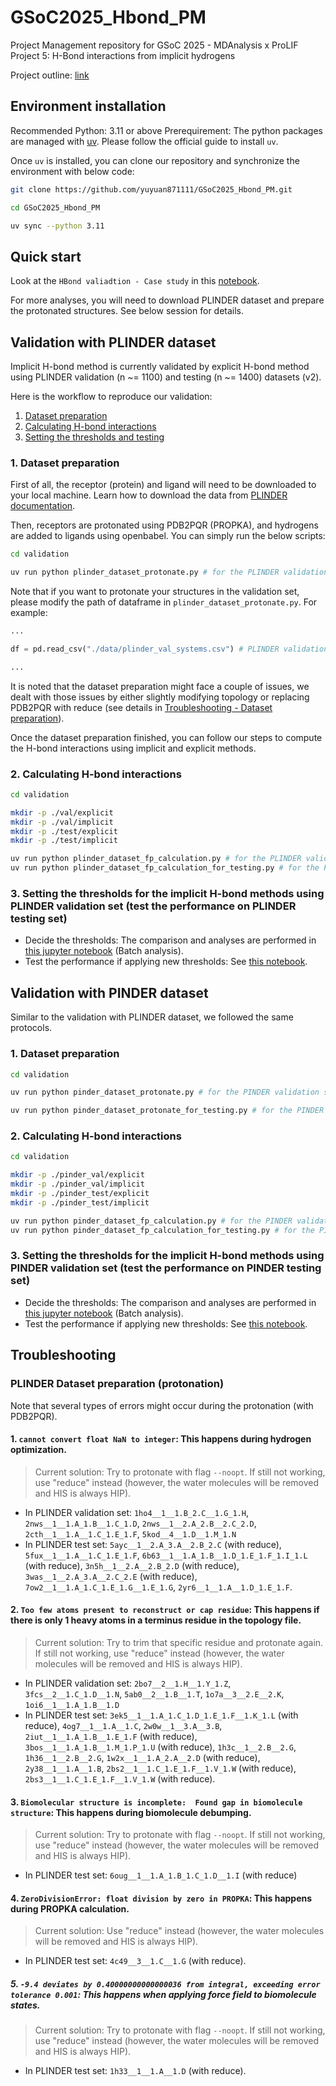 # GSoC2025_Hbond_PM

Project Management repository for GSoC 2025 - MDAnalysis x ProLIF Project 5:  H-Bond interactions from implicit hydrogens

Project outline: [link](https://summerofcode.withgoogle.com/programs/2025/projects/5Otkx8vp)

## Environment installation 
Recommended Python:  3.11 or above
Prerequirement: The python packages are managed with [uv](https://docs.astral.sh/uv/). Please follow the official guide to install `uv`.

Once `uv` is installed, you can clone our repository and synchronize the environment with below code:
```bash
git clone https://github.com/yuyuan871111/GSoC2025_Hbond_PM.git

cd GSoC2025_Hbond_PM

uv sync --python 3.11
```

## Quick start
Look at the `HBond valiadtion - Case study` in this [notebook](./validation/plinder_dataset_validation.ipynb).

For more analyses, you will need to download PLINDER dataset and prepare the protonated structures. See below session for details.

## Validation with PLINDER dataset
Implicit H-bond method is currently validated by explicit H-bond method using PLINDER validation (n ~= 1100) and testing (n ~= 1400) datasets (v2).

Here is the workflow to reproduce our validation:
1. [Dataset preparation](#1-dataset-preparation)
2. [Calculating H-bond interactions](#2-calculating-h-bond-interactions)
3. [Setting the thresholds and testing](#3-setting-the-thresholds-for-the-implicit-h-bond-methods-using-plinder-validation-set-test-the-performance-on-plinder-testing-set)

### 1. Dataset preparation
First of all, the receptor (protein) and ligand will need to be downloaded to your local machine. Learn how to download the data from [PLINDER documentation](https://www.plinder.sh/).

Then, receptors are protonated using PDB2PQR (PROPKA), and hydrogens are added to ligands using openbabel. You can simply run the below scripts:
```bash
cd validation

uv run python plinder_dataset_protonate.py # for the PLINDER validation/test set
```
Note that if you want to protonate your structures in the validation set, please modify the path of dataframe in `plinder_dataset_protonate.py`. For example:
```python
...

df = pd.read_csv("./data/plinder_val_systems.csv") # PLINDER validation set

...
```
It is noted that the dataset preparation might face a couple of issues, we dealt with those issues by either slightly modifying topology or replacing PDB2PQR with reduce (see details in [Troubleshooting - Dataset preparation](#dataset-preparation-protonation)).

Once the dataset preparation finished, you can follow our steps to compute the H-bond interactions using implicit and explicit methods.

### 2. Calculating H-bond interactions
```bash
cd validation

mkdir -p ./val/explicit
mkdir -p ./val/implicit
mkdir -p ./test/explicit
mkdir -p ./test/implicit

uv run python plinder_dataset_fp_calculation.py # for the PLINDER validation set
uv run python plinder_dataset_fp_calculation_for_testing.py # for the PLINDER testing set
```

### 3. Setting the thresholds for the implicit H-bond methods using PLINDER validation set (test the performance on PLINDER testing set)
* Decide the thresholds: The comparison and analyses are performed in [this jupyter notebook](./validation/plinder_dataset_validation.ipynb) (Batch analysis).
* Test the performance if applying new thresholds: See [this notebook](./validation/plinder_dataset_test.ipynb).


## Validation with PINDER dataset
Similar to the validation with PLINDER dataset, we followed the same protocols.
### 1. Dataset preparation
```bash
cd validation

uv run python pinder_dataset_protonate.py # for the PINDER validation set

uv run python pinder_dataset_protonate_for_testing.py # for the PINDER testing set
```


### 2. Calculating H-bond interactions
```bash
cd validation

mkdir -p ./pinder_val/explicit
mkdir -p ./pinder_val/implicit
mkdir -p ./pinder_test/explicit
mkdir -p ./pinder_test/implicit

uv run python pinder_dataset_fp_calculation.py # for the PINDER validation set
uv run python pinder_dataset_fp_calculation_for_testing.py # for the PINDER testing set
```

### 3. Setting the thresholds for the implicit H-bond methods using PINDER validation set (test the performance on PINDER testing set)
* Decide the thresholds: The comparison and analyses are performed in [this jupyter notebook](./validation/pinder_dataset_validation.ipynb) (Batch analysis).
* Test the performance if applying new thresholds: See [this notebook](./validation/pinder_dataset_test.ipynb).



## Troubleshooting
### PLINDER Dataset preparation (protonation)
Note that several types of errors might occur during the protonation (with PDB2PQR).
#### 1. `cannot convert float NaN to integer`: This happens during hydrogen optimization.
> Current solution: Try to protonate with flag `--noopt`. If still not working, use "reduce" instead (however, the water molecules will be removed and HIS is always HIP).
* In PLINDER validation set: `1ho4__1__1.B_2.C__1.G_1.H`, `2nws__1__1.A_1.B__1.C_1.D`, `2nws__1__2.A_2.B__2.C_2.D`, `2cth__1__1.A__1.C_1.E_1.F`, `5kod__4__1.D__1.M_1.N`
* In PLINDER test set: `5ayc__1__2.A_3.A__2.B_2.C` (with reduce), 
`5fux__1__1.A__1.C_1.E_1.F`, `6b63__1__1.A_1.B__1.D_1.E_1.F_1.I_1.L` (with reduce), `3n5h__1__2.A__2.B_2.D` (with reduce), `3was__1__2.A_3.A__2.C_2.E` (with reduce), `7ow2__1__1.A_1.C_1.E_1.G__1.E_1.G`, `2yr6__1__1.A__1.D_1.E_1.F`.


#### 2. `Too few atoms present to reconstruct or cap residue`: This happens if there is only 1 heavy atoms in a terminus residue in the topology file.
> Current solution: Try to trim that specific residue and protonate again. If still not working, use "reduce" instead (however, the water molecules will be removed and HIS is always HIP).
* In PLINDER validation set: `2bo7__2__1.H__1.Y_1.Z`, `3fcs__2__1.C_1.D__1.N`, `5ab0__2__1.B__1.T`, `1o7a__3__2.E__2.K`, `1oi6__1__1.A_1.B__1.D`
* In PLINDER test set: `3ek5__1__1.A_1.C_1.D_1.E_1.F__1.K_1.L` (with reduce), `4og7__1__1.A__1.C`, `2w0w__1__3.A__3.B`, `2iut__1__1.A_1.B__1.E_1.F` (with reduce), `3bos__1__1.A_1.B__1.M_1.P_1.U` (with reduce), `1h3c__1__2.B__2.G`, `1h36__1__2.B__2.G`, `1w2x__1__1.A_2.A__2.D` (with reduce), `2y38__1__1.A__1.B`, `2bs2__1__1.C_1.E_1.F__1.V_1.W` (with reduce), `2bs3__1__1.C_1.E_1.F__1.V_1.W` (with reduce).

#### 3. `Biomolecular structure is incomplete:  Found gap in biomolecule structure`:  This happens during biomolecule debumping.
> Current solution: Try to protonate with flag `--noopt`. If still not working, use "reduce" instead (however, the water molecules will be removed and HIS is always HIP).
* In PLINDER test set: `6oug__1__1.A_1.B_1.C_1.D__1.I` (with reduce)

#### 4. `ZeroDivisionError: float division by zero in PROPKA`: This happens during PROPKA calculation.
> Current solution: Use "reduce" instead (however, the water molecules will be removed and HIS is always HIP).
* In PLINDER test set: `4c49__3__1.C__1.G` (with reduce).

##### 5. `-9.4 deviates by 0.40000000000000036 from integral, exceeding error tolerance 0.001`: This happens when applying force field to biomolecule states.
> Current solution: Try to protonate with flag `--noopt`. If still not working, use "reduce" instead (however, the water molecules will be removed and HIS is always HIP).
* In PLINDER test set: `1h33__1__1.A__1.D` (with reduce).